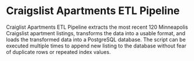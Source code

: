 # Craigslist Apartments ETL Pipeline

Craiglist Apartments ETL Pipeline extracts the most recent 120 Minneapolis Craigslist apartment listings, transforms the data into a usable format, and loads the transformed data into a PostgreSQL database. The script can be executed multiple times to append new listing to the database without fear of duplicate rows or repeated index values.
